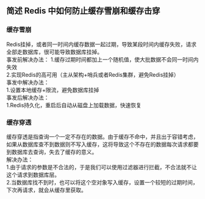 ## 简述 Redis 中如何防止缓存雪崩和缓存击穿



### 缓存雪崩
Redis挂掉，或者同一时间内缓存数据一起过期，导致某段时间内缓存失败，请求全部走数据库，很可能导致数据库挂掉。  
事发前解决办法：
1.缓存过期时间都加上一个随机值，使大批数据不会同一时间内失效  
2.实现Redis的高可用（主从架构+哨兵或者Redis集群，避免Redis挂掉）  
事发中解决办法：  
1.设置本地缓存+限流，避免数据库挂掉  
事发后解决办法：  
1.Redis持久化，重启后自动从磁盘上加载数据，快速恢复

### 缓存穿透
缓存穿透是指查询一个一定不存在的数据。由于缓存不命中，并且出于容错考虑，如果从数据库查不到数据则不写入缓存，这将导致这个不存在的数据每次请求都要到数据库去查询，失去了缓存的意义。  
解决办法：  
1.由于请求的参数是不合法的，于是我们可以使用过滤器进行拦截，不合法就不让这个请求到数据库层。  
2.当数据库找不到时，也可以将这个空对象写入缓存，设置一个较短的过期时间，下次再请求，就会从缓存里获取。